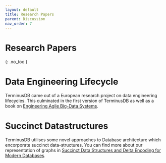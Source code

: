 ```yaml
---
layout: default
title: Research Papers
parent: Discussion
nav_order: 7
---
```


# Research Papers
{: .no_toc }

# Data Engineering Lifecycle

TerminusDB came out of a European research project on data engineering
lifecycles. This culminated in the first version of TerminusDB as well
as a book on [Engineering Agile Big-Data Systems](https://www.riverpublishers.com/research_details.php?book_id=659).

# Succinct Datastructures

TerminusDB utilises some novel approaches to Database architecture
which encorporate succinct data-structures. You can find more about
our representation of graphs in [Succinct Data Structures and Delta Encoding for Modern Databases](https://github.com/terminusdb/terminusdb-server/blob/master/docs/whitepaper/terminusdb.pdf).

